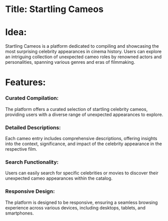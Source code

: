 ﻿
# Title: Startling Cameos

# Idea:
Startling Cameos is a platform dedicated to compiling and showcasing the most surprising celebrity appearances in cinema history. Users can explore an intriguing collection of unexpected cameo roles by renowned actors and personalities, spanning various genres and eras of filmmaking.

# Features:
### Curated Compilation:
The platform offers a curated selection of startling celebrity cameos, providing users with a diverse range of unexpected appearances to explore.

### Detailed Descriptions:
Each cameo entry includes comprehensive descriptions, offering insights into the context, significance, and impact of the celebrity appearance in the respective film.

### Search Functionality: 
Users can easily search for specific celebrities or movies to discover their unexpected cameo appearances within the catalog.

### Responsive Design: 
The platform is designed to be responsive, ensuring a seamless browsing experience across various devices, including desktops, tablets, and smartphones.
